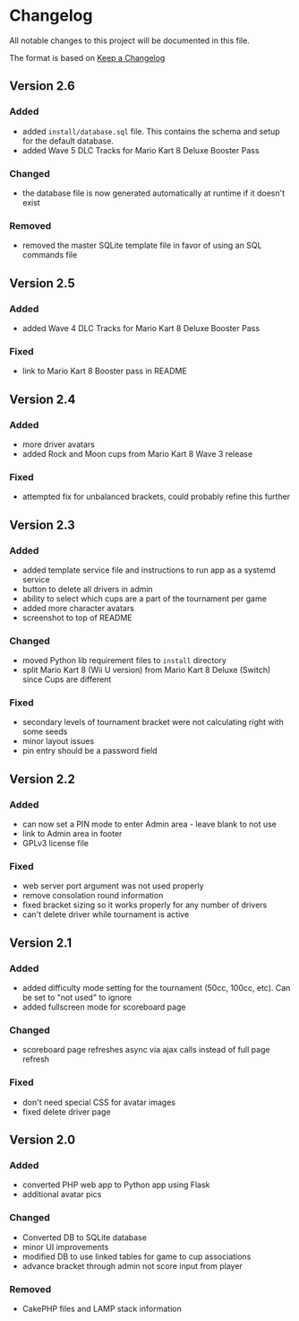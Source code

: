 # Changelog

All notable changes to this project will be documented in this file.

The format is based on [Keep a Changelog](https://keepachangelog.com/en/1.0.0/)

## Version 2.6

### Added

- added `install/database.sql` file. This contains the schema and setup for the default database.
- added Wave 5 DLC Tracks for Mario Kart 8 Deluxe Booster Pass

### Changed

- the database file is now generated automatically at runtime if it doesn't exist

### Removed

- removed the master SQLite template file in favor of using an SQL commands file

## Version 2.5

### Added

- added Wave 4 DLC Tracks for Mario Kart 8 Deluxe Booster Pass

### Fixed

- link to Mario Kart 8 Booster pass in README

## Version 2.4

### Added

- more driver avatars
- added Rock and Moon cups from Mario Kart 8 Wave 3 release

### Fixed

- attempted fix for unbalanced brackets, could probably refine this further

## Version 2.3

### Added

- added template service file and instructions to run app as a systemd service
- button to delete all drivers in admin
- ability to select which cups are a part of the tournament per game
- added more character avatars
- screenshot to top of README

### Changed

- moved Python lib requirement files to `install` directory
- split Mario Kart 8 (Wii U version) from Mario Kart 8 Deluxe (Switch) since Cups are different

### Fixed

- secondary levels of tournament bracket were not calculating right with some seeds
- minor layout issues
- pin entry should be a password field

## Version 2.2

### Added

- can now set a PIN mode to enter Admin area - leave blank to not use
- link to Admin area in footer
- GPLv3 license file

### Fixed

- web server port argument was not used properly
- remove consolation round information
- fixed bracket sizing so it works properly for any number of drivers
- can't delete driver while tournament is active

## Version 2.1

### Added

- added difficulty mode setting for the tournament (50cc, 100cc, etc). Can be set to "not used" to ignore
- added fullscreen mode for scoreboard page

### Changed

- scoreboard page refreshes async via ajax calls instead of full page refresh

### Fixed

- don't need special CSS for avatar images
- fixed delete driver page

## Version 2.0

### Added

- converted PHP web app to Python app using Flask
- additional avatar pics

### Changed

- Converted DB to SQLite database
- minor UI improvements
- modified DB to use linked tables for game to cup associations
- advance bracket through admin not score input from player

### Removed

- CakePHP files and LAMP stack information

